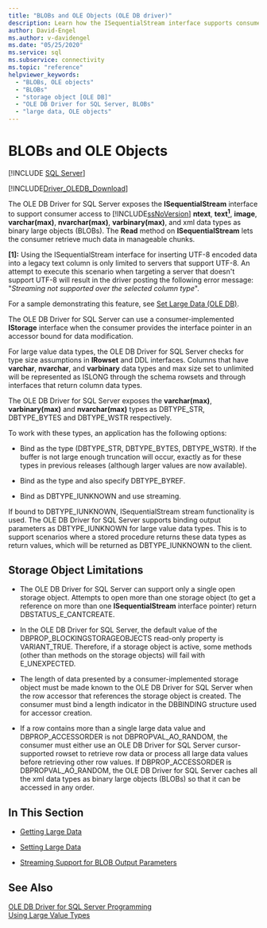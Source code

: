 ```yaml
---
title: "BLOBs and OLE Objects (OLE DB driver)"
description: Learn how the ISequentialStream interface supports consumer access to SQL Server data types as binary large objects in OLE DB Driver for SQL Server.
author: David-Engel
ms.author: v-davidengel
ms.date: "05/25/2020"
ms.service: sql
ms.subservice: connectivity
ms.topic: "reference"
helpviewer_keywords:
  - "BLOBs, OLE objects"
  - "BLOBs"
  - "storage object [OLE DB]"
  - "OLE DB Driver for SQL Server, BLOBs"
  - "large data, OLE objects"
---
```

# BLOBs and OLE Objects
[!INCLUDE [SQL Server](../../../includes/applies-to-version/sql-asdb-asdbmi-asa-pdw.md)]

[!INCLUDE[Driver_OLEDB_Download](../../../includes/driver_oledb_download.md)]

  The OLE DB Driver for SQL Server exposes the **ISequentialStream** interface to support consumer access to [!INCLUDE[ssNoVersion](../../../includes/ssnoversion-md.md)] **ntext**, **text**<a href="#text_note"><sup>**1**</sup></a>, **image**, **varchar(max)**, **nvarchar(max)**, **varbinary(max)**, and xml data types as binary large objects (BLOBs). The **Read** method on **ISequentialStream** lets the consumer retrieve much data in manageable chunks.

 <b id="text_note">[1]:</b> Using the ISequentialStream interface for inserting UTF-8 encoded data into a legacy text column is only limited to servers that support UTF-8. An attempt to execute this scenario when targeting a server that doesn't support UTF-8 will result in the driver posting the following error message: "*Streaming not supported over the selected column type*".

 For a sample demonstrating this feature, see [Set Large Data &#40;OLE DB&#41;](../../oledb/ole-db-how-to/set-large-data-ole-db.md).  
  
 The OLE DB Driver for SQL Server can use a consumer-implemented **IStorage** interface when the consumer provides the interface pointer in an accessor bound for data modification.  
  
 For large value data types, the OLE DB Driver for SQL Server checks for type size assumptions in **IRowset** and DDL interfaces. Columns that have **varchar**, **nvarchar**, and **varbinary** data types and max size set to unlimited will be represented as ISLONG through the schema rowsets and through interfaces that return column data types.  
  
 The OLE DB Driver for SQL Server exposes the **varchar(max)**, **varbinary(max)** and **nvarchar(max)** types as DBTYPE_STR, DBTYPE_BYTES and DBTYPE_WSTR respectively.  
  
 To work with these types, an application has the following options:  
  
-   Bind as the type (DBTYPE_STR, DBTYPE_BYTES, DBTYPE_WSTR). If the buffer is not large enough truncation will occur, exactly as for these types in previous releases (although larger values are now available).  
  
-   Bind as the type and also specify DBTYPE_BYREF.  
  
-   Bind as DBTYPE_IUNKNOWN and use streaming.  
  
 If bound to DBTYPE_IUNKNOWN, ISequentialStream stream functionality is used. The OLE DB Driver for SQL Server supports binding output parameters as DBTYPE_IUNKNOWN for large value data types. This is to support scenarios where a stored procedure returns these data types as return values, which will be returned as DBTYPE_IUNKNOWN to the client.  
  
## Storage Object Limitations  
  
-   The OLE DB Driver for SQL Server can support only a single open storage object. Attempts to open more than one storage object (to get a reference on more than one **ISequentialStream** interface pointer) return DBSTATUS_E_CANTCREATE.  
  
-   In the OLE DB Driver for SQL Server, the default value of the DBPROP_BLOCKINGSTORAGEOBJECTS read-only property is VARIANT_TRUE. Therefore, if a storage object is active, some methods (other than methods on the storage objects) will fail with E_UNEXPECTED.  
  
-   The length of data presented by a consumer-implemented storage object must be made known to the OLE DB Driver for SQL Server when the row accessor that references the storage object is created. The consumer must bind a length indicator in the DBBINDING structure used for accessor creation.  
  
-   If a row contains more than a single large data value and DBPROP_ACCESSORDER is not DBPROPVAL_AO_RANDOM, the consumer must either use an OLE DB Driver for SQL Server cursor-supported rowset to retrieve row data or process all large data values before retrieving other row values. If DBPROP_ACCESSORDER is DBPROPVAL_AO_RANDOM, the OLE DB Driver for SQL Server caches all the xml data types as binary large objects (BLOBs) so that it can be accessed in any order.  
  
## In This Section  
  
-   [Getting Large Data](../../oledb/ole-db-blobs/getting-large-data.md)  
  
-   [Setting Large Data](../../oledb/ole-db-blobs/setting-large-data.md)  
  
-   [Streaming Support for BLOB Output Parameters](../../oledb/ole-db-blobs/streaming-support-for-blob-output-parameters.md)  
  
## See Also  
 [OLE DB Driver for SQL Server Programming](../../oledb/ole-db/oledb-driver-for-sql-server-programming.md)        
 [Using Large Value Types](../../oledb/features/using-large-value-types.md)  
  
  
